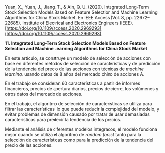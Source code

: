 Yuan, X., Yuan, J., Jiang, T., & Ain, Q. U. (2020). Integrated Long-Term Stock Selection Models Based on Feature Selection and Machine Learning Algorithms for China Stock Market. En IEEE Access (Vol. 8, pp. 22672–22685). Institute of Electrical and Electronics Engineers (IEEE). [https://doi.org/10.1109/access.2020.2969293](https://doi.org/10.1109/access.2020.2969293)           


**11. Integrated Long-Term Stock Selection Models Based on Feature Selection and Machine Learning Algorithms for China Stock Market**

En este artículo, se construye un modelo de selección de acciones con base en diferentes métodos de selección de características y de predicción de la tendencia del precio de las acciones con técnicas de _machine learning_, usando datos de 8 años del mercado chino de acciones A.

En el trabajo se consideran 60 características a partir de informes financieros, precios de apertura diarios, precios de cierre, los volúmenes y otros datos del mercado de acciones.

En el trabajo, el algoritmo de selección de características se utiliza para filtrar las características, lo que puede reducir la complejidad del modelo, y evitar problemas de dimensión causado por tratar de usar demasiadas características para predecir la tendencia de los precios.

Mediante el análisis de diferentes modelos integrados, el modelo funciona mejor cuando se utiliza el algoritmo de _random forest_ tanto para la selección de características como para la predicción de la tendencia del precio de las acciones.
